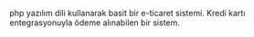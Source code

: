 php yazılım dili kullanarak basit bir e-ticaret sistemi. Kredi kartı entegrasyonuyla ödeme alınabilen bir sistem.
